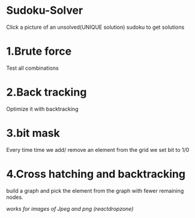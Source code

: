 # Sudoku-Solver
Click a picture of an unsolved(UNIQUE solution) sudoku to get solutions 
# 1.Brute force
Test all combinations 
# 2.Back tracking
Optimize it with backtracking
# 3.bit mask 
Every time time we add/ remove an element from the grid we set bit to 1/0 
# 4.Cross hatching and backtracking
build a graph and pick the element from the graph with fewer remaining nodes.


*works for images of Jpeg and png (reactdropzone)*
